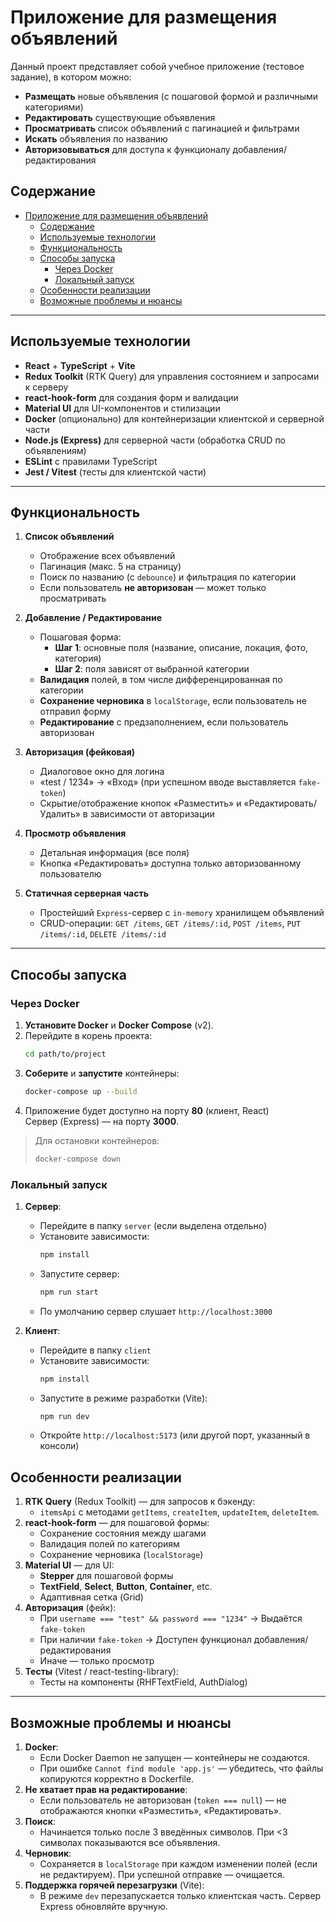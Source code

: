 # Приложение для размещения объявлений

Данный проект представляет собой учебное приложение (тестовое задание), в котором можно:

- **Размещать** новые объявления (c пошаговой формой и различными категориями)
- **Редактировать** существующие объявления
- **Просматривать** список объявлений с пагинацией и фильтрами
- **Искать** объявления по названию
- **Авторизовываться** для доступа к функционалу добавления/редактирования

## Содержание

- [Приложение для размещения объявлений](#приложение-для-размещения-объявлений)
  - [Содержание](#содержание)
  - [Используемые технологии](#используемые-технологии)
  - [Функциональность](#функциональность)
  - [Способы запуска](#способы-запуска)
    - [Через Docker](#через-docker)
    - [Локальный запуск](#локальный-запуск)
  - [Особенности реализации](#особенности-реализации)
  - [Возможные проблемы и нюансы](#возможные-проблемы-и-нюансы)

---

## Используемые технологии

- **React** + **TypeScript** + **Vite**
- **Redux Toolkit** (RTK Query) для управления состоянием и запросами к серверу
- **react-hook-form** для создания форм и валидации
- **Material UI** для UI-компонентов и стилизации
- **Docker** (опционально) для контейнеризации клиентской и серверной части
- **Node.js (Express)** для серверной части (обработка CRUD по объявлениям)
- **ESLint** с правилами TypeScript
- **Jest / Vitest** (тесты для клиентской части)

---

## Функциональность

1. **Список объявлений**

   - Отображение всех объявлений
   - Пагинация (макс. 5 на страницу)
   - Поиск по названию (с `debounce`) и фильтрация по категории
   - Если пользователь **не авторизован** — может только просматривать

2. **Добавление / Редактирование**

   - Пошаговая форма:
     - **Шаг 1**: основные поля (название, описание, локация, фото, категория)
     - **Шаг 2**: поля зависят от выбранной категории
   - **Валидация** полей, в том числе дифференцированная по категории
   - **Сохранение черновика** в `localStorage`, если пользователь не отправил форму
   - **Редактирование** с предзаполнением, если пользователь авторизован

3. **Авторизация (фейковая)**

   - Диалоговое окно для логина
   - «test / 1234» → «Вход» (при успешном вводе выставляется `fake-token`)
   - Скрытие/отображение кнопок «Разместить» и «Редактировать/Удалить» в зависимости от авторизации

4. **Просмотр объявления**

   - Детальная информация (все поля)
   - Кнопка «Редактировать» доступна только авторизованному пользователю

5. **Статичная серверная часть**
   - Простейший `Express`-сервер с `in-memory` хранилищем объявлений
   - CRUD-операции: `GET /items`, `GET /items/:id`, `POST /items`, `PUT /items/:id`, `DELETE /items/:id`

---

## Способы запуска

### Через Docker

1. **Установите Docker** и **Docker Compose** (v2).
2. Перейдите в корень проекта:
   ```bash
   cd path/to/project
   ```
3. **Соберите** и **запустите** контейнеры:
   ```bash
   docker-compose up --build
   ```
4. Приложение будет доступно на порту **80** (клиент, React)  
   Сервер (Express) — на порту **3000**.

> Для остановки контейнеров:
>
> ```bash
> docker-compose down
> ```

### Локальный запуск

1. **Сервер**:

   - Перейдите в папку `server` (если выделена отдельно)
   - Установите зависимости:
     ```bash
     npm install
     ```
   - Запустите сервер:
     ```bash
     npm run start
     ```
   - По умолчанию сервер слушает `http://localhost:3000`

2. **Клиент**:
   - Перейдите в папку `client`
   - Установите зависимости:
     ```bash
     npm install
     ```
   - Запустите в режиме разработки (Vite):
     ```bash
     npm run dev
     ```
   - Откройте `http://localhost:5173` (или другой порт, указанный в консоли)

## Особенности реализации

1. **RTK Query** (Redux Toolkit) — для запросов к бэкенду:
   - `itemsApi` с методами `getItems`, `createItem`, `updateItem`, `deleteItem`.
2. **react-hook-form** — для пошаговой формы:
   - Сохранение состояния между шагами
   - Валидация полей по категориям
   - Сохранение черновика (`localStorage`)
3. **Material UI** — для UI:
   - **Stepper** для пошаговой формы
   - **TextField**, **Select**, **Button**, **Container**, etc.
   - Адаптивная сетка (Grid)
4. **Авторизация** (фейк):
   - При `username === "test" && password === "1234"` → Выдаётся `fake-token`
   - При наличии `fake-token` → Доступен функционал добавления/редактирования
   - Иначе — только просмотр
5. **Тесты** (Vitest / react-testing-library):
   - Тесты на компоненты (RHFTextField, AuthDialog)

---

## Возможные проблемы и нюансы

1. **Docker**:
   - Если Docker Daemon не запущен — контейнеры не создаются.
   - При ошибке `Cannot find module 'app.js'` — убедитесь, что файлы копируются корректно в Dockerfile.
2. **Не хватает прав на редактирование**:
   - Если пользователь не авторизован (`token === null`) — не отображаются кнопки «Разместить», «Редактировать».
3. **Поиск**:
   - Начинается только после 3 введённых символов. При <3 символах показываются все объявления.
4. **Черновик**:
   - Сохраняется в `localStorage` при каждом изменении полей (если не редактируем). При успешной отправке — очищается.
5. **Поддержка горячей перезагрузки** (Vite):
   - В режиме `dev` перезапускается только клиентская часть. Сервер Express обновляйте вручную.

